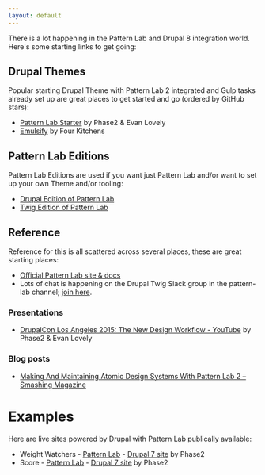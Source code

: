 ```yaml
---
layout: default
---
```


There is a lot happening in the Pattern Lab and Drupal 8 integration world. Here's some starting links to get going:

## Drupal Themes

Popular starting Drupal Theme with Pattern Lab 2 integrated and Gulp tasks already set up are great places to get started and go (ordered by GitHub stars):

- [Pattern Lab Starter](https://github.com/phase2/pattern-lab-starter) by Phase2 & Evan Lovely
- [Emulsify](https://github.com/fourkitchens/emulsify) by Four Kitchens

## Pattern Lab Editions

Pattern Lab Editions are used if you want just Pattern Lab and/or want to set up your own Theme and/or tooling:

- [Drupal Edition of Pattern Lab](https://github.com/pattern-lab/edition-php-drupal-standard)
- [Twig Edition of Pattern Lab](https://github.com/pattern-lab/edition-php-twig-standard)

## Reference

Reference for this is all scattered across several places, these are great starting places:

- [Official Pattern Lab site & docs](http://patternlab.io)
- Lots of chat is happening on the Drupal Twig Slack group in the pattern-lab channel; [join here](https://drupaltwig-slack.herokuapp.com).

### Presentations

- [DrupalCon Los Angeles 2015: The New Design Workflow - YouTube](https://www.youtube.com/watch?v=PdfxJO81cdA&feature=youtu.be) by Phase2 & Evan Lovely

### Blog posts

- [Making And Maintaining Atomic Design Systems With Pattern Lab 2 – Smashing Magazine](https://www.smashingmagazine.com/2016/07/building-maintaining-atomic-design-systems-pattern-lab/)

# Examples

Here are live sites powered by Drupal with Pattern Lab publically available:

- Weight Watchers - [Pattern Lab](https://www.weightwatchers.com/sites/all/themes/custom/wwvs_bts/pattern-lab/public/) - [Drupal 7 site](https://www.weightwatchers.com) by Phase2
- Score - [Pattern Lab](https://www.score.org/sites/all/themes/custom/score/dest/pattern-lab/) - [Drupal 7 site](https://www.score.org) by Phase2
